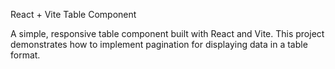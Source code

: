 React + Vite Table Component

A simple, responsive table component built with React and Vite. This project demonstrates how to implement pagination for displaying data in a table format.
